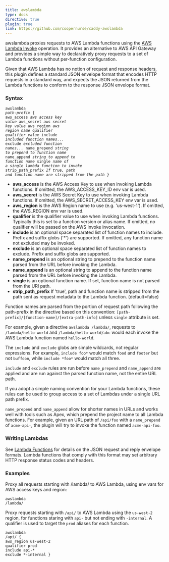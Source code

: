 ```yaml
---
title: awslambda
type: docs
directive: true
plugin: true
link: https://github.com/coopernurse/caddy-awslambda
---
```


awslambda proxies requests to AWS Lambda functions using the
[AWS Lambda Invoke](http://docs.aws.amazon.com/lambda/latest/dg/API_Invoke.html) operation.
It provides an alternative to AWS API Gateway and provides a simple way to declaratively proxy
requests to a set of Lambda functions without per-function configuration.

Given that AWS Lambda has no notion of request and response headers, this plugin defines a standard
JSON envelope format that encodes HTTP requests in a standard way, and expects the JSON returned from
the Lambda functions to conform to the response JSON envelope format.

### Syntax

<code class="block"><span class="hl-directive">awslambda</span> <span class="hl-arg"><i>path-prefix</i></span> {
    <span class="hl-subdirective">aws_access</span>         <i>aws access key value</i>
    <span class="hl-subdirective">aws_secret</span>         <i>aws secret key value</i>
    <span class="hl-subdirective">aws_region</span>         <i>aws region name</i>
    <span class="hl-subdirective">qualifier</span>          <i>qualifier value</i>
    <span class="hl-subdirective">include</span>            <i>included function names...</i>
    <span class="hl-subdirective">exclude</span>            <i>excluded function names...</i>
    <span class="hl-subdirective">name_prepend</span>       <i>string to prepend to function name</i>
    <span class="hl-subdirective">name_append</span>        <i>string to append to function name</i>
    <span class="hl-subdirective">single</span>             <i>name of a single lambda function to invoke</i>
    <span class="hl-subdirective">strip_path_prefix</span>  <i>If true, path and function name are stripped from the path</i>
}</code>

*   **aws_access** is the AWS Access Key to use when invoking Lambda functions. If omitted, the AWS_ACCESS_KEY_ID env var is used.
*   **aws_secret** is the AWS Secret Key to use when invoking Lambda functions. If omitted, the AWS_SECRET_ACCESS_KEY env var is used.
*   **aws_region** is the AWS Region name to use (e.g. 'us-west-1'). If omitted, the AWS_REGION env var is used.
*   **qualifier** is the qualifier value to use when invoking Lambda functions. Typically this is set to a function version or alias name. If omitted, no qualifier will be passed on the AWS Invoke invocation.
*   **include** is an optional space separated list of function names to include. Prefix and suffix globs ('*') are supported. If omitted, any function name not excluded may be invoked.
*   **exclude** is an optional space separated list of function names to exclude. Prefix and suffix globs are supported.
*   **name_prepend** is an optional string to prepend to the function name parsed from the URL before invoking the Lambda.
*   **name_append** is an optional string to append to the function name parsed from the URL before invoking the Lambda.
*   **single** is an optional function name. If set, function name is not parsed from the URI path.
*   **strip_path_prefix** If 'true', path and function name is stripped from the path sent as request metadata to the Lambda function. (default=false)

Function names are parsed from the portion of request path following the path-prefix in the
directive based on this convention: `[path-prefix]/[function-name]/[extra-path-info]` unless `single` attribute is set.

For example, given a directive `awslambda /lambda/`, requests to `/lambda/hello-world` and `/lambda/hello-world/abc`
would each invoke the AWS Lambda function named `hello-world`.

The `include` and `exclude` globs are simple wildcards, not regular expressions.
For example, `include foo*` would match `food` and `footer` but not `buffoon`, while
`include *foo*` would match all three.

`include` and `exclude` rules are run before `name_prepend` and `name_append` are applied and
are run against the parsed function name, not the entire URL path.

If you adopt a simple naming convention for your Lambda functions, these rules can be used to
group access to a set of Lambdas under a single URL path prefix.

`name_prepend` and `name_append` allow for shorter names in URLs and works well with tools such
as Apex, which prepend the project name to all Lambda functions. For example, given an URL path
of `/api/foo` with a `name_prepend` of `acme-api-`, the plugin will try to invoke the function
named `acme-api-foo`.

### Writing Lambdas

See [Lambda Functions](/docs/awslambda-functions) for details on the JSON request and reply
envelope formats. Lambda functions that comply with this format may set arbitrary HTTP response
status codes and headers.

### Examples

Proxy all requests starting with /lambda/ to AWS Lambda, using env vars for AWS access keys and region:

<code class="block"><span class="hl-directive">awslambda</span> <span class="hl-arg">/lambda/</span></code>

Proxy requests starting with `/api/` to AWS Lambda using the `us-west-2` region, for functions staring with `api-` but not ending with `-internal`. A qualifier is used to target the `prod` aliases for each function.

<code class="block"><span class="hl-directive">awslambda</span> <span class="hl-arg">/api/</span> {
    <span class="hl-subdirective">aws_region</span>  us-west-2
    <span class="hl-subdirective">qualifier</span>   prod
    <span class="hl-subdirective">include</span>     api-*
    <span class="hl-subdirective">exclude</span>     *-internal
}</code>
    
